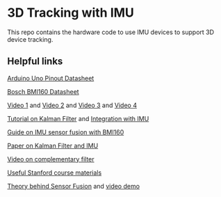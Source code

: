 # 3D Tracking with IMU

This repo contains the hardware code to use IMU devices to support 3D device tracking.

## Helpful links

[Arduino Uno Pinout Datasheet](https://content.arduino.cc/assets/Pinout-UNOrev3_latest.pdf)

[Bosch BMI160 Datasheet](https://www.bosch-sensortec.com/media/boschsensortec/downloads/datasheets/bst-bmi160-ds000.pdf)
 
[Video 1](https://www.youtube.com/watch?v=fMydtfl-YNI) and [Video 2](https://www.youtube.com/watch?v=KMhbV1p3MWk) and [Video 3](https://www.youtube.com/watch?v=6HxuGmd24u4) and [Video 4](https://www.youtube.com/watch?v=dGFqHHi2bcI)

[Tutorial on Kalman Filter](http://blog.tkjelectronics.dk/2012/09/a-practical-approach-to-kalman-filter-and-how-to-implement-it/) and [Integration with IMU](https://www.instructables.com/Guide-to-gyro-and-accelerometer-with-Arduino-inclu/)

[Guide on IMU sensor fusion with BMI160](https://makers-with-myson.blog.ss-blog.jp/2020-06-14)

[Paper on Kalman Filter and IMU](https://core.ac.uk/download/pdf/18293757.pdf)

[Video on complementary filter](https://www.youtube.com/watch?v=whSw42XddsU)

[Useful Stanford course materials](http://stanford.edu/class/ee267/)

[Theory behind Sensor Fusion](http://philsal.co.uk/projects/imu-attitude-estimation) and [video demo](https://www.youtube.com/watch?v=euytlGa4WFw)
